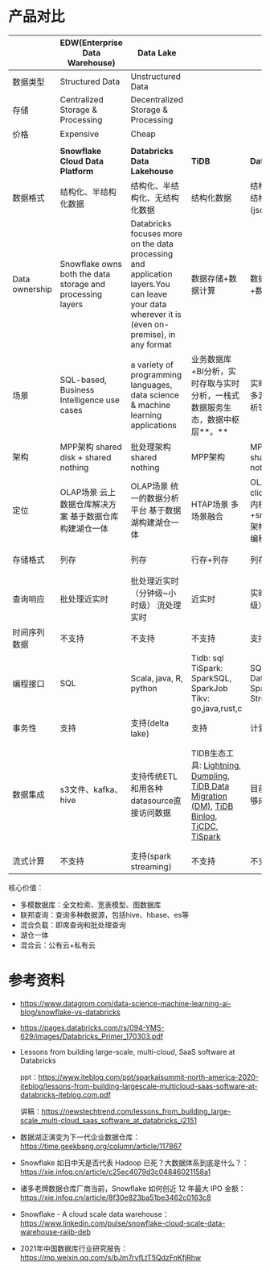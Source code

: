 # 产品对比

|                | **EDW(Enterprise Data Warehouse)**                         | **Data Lake**                                                |                                                              |                                                     |                                                              |                                                              |                                                              |
| -------------- | ---------------------------------------------------------- | ------------------------------------------------------------ | ------------------------------------------------------------ | --------------------------------------------------- | ------------------------------------------------------------ | ------------------------------------------------------------ | ------------------------------------------------------------ |
| 数据类型       | Structured Data                                            | Unstructured Data                                            |                                                              |                                                     |                                                              |                                                              |                                                              |
| 存储           | Centralized Storage & Processing                           | Decentralized Storage & Processing                           |                                                              |                                                     |                                                              |                                                              |                                                              |
| 价格           | Expensive                                                  | Cheap                                                        |                                                              |                                                     |                                                              |                                                              |                                                              |
|                |                                                            |                                                              |                                                              |                                                     |                                                              |                                                              |                                                              |
|                | **Snowflake Cloud Data Platform**                          | **Databricks Data Lakehouse**                                | **TiDB**                                                     | **Databend**                                        | **AnalyticDB**                                               | **Apache** **HAWQ**                                          | **ClickHouse**                                               |
| 数据格式       | 结构化、半结构化数据                                       | 结构化、半结构化、无结构化数据                               | 结构化数据                                                   | 结构化、半结构化(json)数据                          | 结构化+半结构化                                              | 结构化+半结构化+非结构化                                     | 结构化、半结构化(json)数据                                   |
| Data ownership | Snowflake owns both the data storage and processing layers | Databricks focuses more on the data processing and application layers.You can leave your data wherever it is (even on-premise), in any format | 数据存储+数据计算                                            | 数据存储+数据计算                                   | 存储依赖盘古，调度依赖伏羲，本身负责计算与解析               | 偏计算引擎，存储依赖HDFS                                     | 数据存储与数据计算耦合MPP架构                                |
| 场景           | SQL-based, Business Intelligence use cases                 | a variety of programming languages, data science & machine learning applications | 业务数据库+BI分析，实时存取与实时分析，一栈式数据服务生态，数据中枢层**。** | 实时数仓，多源联合分析等等                          | [应用场景](https://help.aliyun.com/document_detail/93838.html?spm=a2c4g.11186623.6.551.32832eb4ABsjnt)：实时数仓，精准营销，商业智能报表，多源联合分析，交互式查询 | OLAP数据仓库，机器学习                                       | 实时数仓，多源联合分析等等                                   |
| 架构           | MPP架构 shared disk + shared nothing                       | 批处理架构 shared nothing                                    | MPP架构                                                      | MPP架构 shared nothing                              | MPP+DAG                                                      | MPP+DAG                                                      | MPP架构 shared nothing                                       |
| 定位           | OLAP场景 云上数据仓库解决方案 基于数据仓库构建湖仓一体     | OLAP场景 统一的数据分析平台 基于数据湖构建湖仓一体           | HTAP场景 多场景融合                                          | OLAP场景 clickhouse内核+snowflake架构+spark编程接口 | 实时OLAP场景                                                 | OLAP                                                         | OLAP                                                         |
| 存储格式       | 列存                                                       | 列存                                                         | 行存+列存                                                    | 列存                                                | 行存+列存                                                    | 行存，列存可选                                               | 列存                                                         |
| 查询响应       | 批处理近实时                                               | 批处理近实时（分钟级~小时级） 流处理实时                     | 近实时                                                       | 实时（秒级）                                        | 实时                                                         | 实时                                                         | 实时（秒级）                                                 |
| 时间序列数据   | 不支持                                                     | 不支持                                                       | 不支持                                                       | 支持                                                | 不支持                                                       | 不支持                                                       | 支持                                                         |
| 编程接口       | SQL                                                        | Scala, java, R, python                                       | Tidb: sql TiSpark: SparkSQL, SparkJob Tikv: go,java,rust,c   | SQL Spark DataFrame Spark Streaming                 | [多种编程接口](https://help.aliyun.com/document_detail/122512.html)：Java, Python, C#, PHP, GO等 | Python, Perl, Java, C/C++, R                                 | SQL                                                          |
| 事务性         | 支持                                                       | 支持(delta lake)                                             | 支持                                                         | 计划支持？                                          | [支持](https://help.aliyun.com/document_detail/120144.html)  | 支持                                                         | 不支持                                                       |
| 数据集成       | s3文件、kafka、hive                                        | 支持传统ETL和用各种datasource直接访问数据                    | TIDB生态工具: [Lightning](https://docs.pingcap.com/zh/tidb/stable/tidb-lightning-overview), [Dumpling](https://docs.pingcap.com/zh/tidb/stable/dumpling-overview), [TiDB Data Migration (DM)](https://docs.pingcap.com/zh/tidb-data-migration/stable/overview), [TiDB Binlog](https://docs.pingcap.com/zh/tidb/stable/tidb-binlog-overview), [TiCDC](https://github.com/pingcap/ticdc), [TiSpark](https://docs.pingcap.com/zh/tidb/stable/tispark-overview) | 目前产品不够成熟                                    | [支持数据源](https://help.aliyun.com/document_detail/123754.htm?spm=a2c4g.11186623.2.5.426a4a484UAbjD#concept-2138717) | HDFS文件数据（读写） Hive（只读） HBase（只读） JSON（只读） AVRO | [集成引擎](https://clickhouse.tech/docs/zh/engines/table-engines/)：KAFKA,MYSQL,ODBC,JDBC,HDFS |
| 流式计算       | 不支持                                                     | 支持(spark streaming)                                        | 不支持                                                       | 不支持                                              | 不支持                                                       | 不支持                                                       | 不支持                                                       |

核心价值：

- 多模数据库：全文检索、宽表模型、图数据库
- 联邦查询：查询多种数据源，包括hive、hbase、es等
- 混合负载：即席查询和批处理查询
- 湖仓一体
- 混合云：公有云+私有云

# 参考资料

- https://www.datagrom.com/data-science-machine-learning-ai-blog/snowflake-vs-databricks
- https://pages.databricks.com/rs/094-YMS-629/images/Databricks_Primer_170303.pdf
- Lessons from building large-scale, multi-cloud, SaaS software at Databricks

  ppt：https://www.iteblog.com/ppt/sparkaisummit-north-america-2020-iteblog/lessons-from-building-largescale-multicloud-saas-software-at-databricks-iteblog.com.pdf

  讲稿：https://newstechtrend.com/lessons_from_building_large-scale_multi-cloud_saas_software_at_databricks_i2151

- 数据湖正演变为下一代企业数据仓库：https://time.geekbang.org/column/article/117867
- Snowflake 如日中天是否代表 Hadoop 已死？大数据体系到底是什么？：https://xie.infoq.cn/article/c25ec4079d3c04846021158a1
- 诸多老牌数据仓库厂商当前，Snowflake 如何创近 12 年最大 IPO 金额：https://xie.infoq.cn/article/8f30e823ba51be3462c0163c8
- Snowflake - A cloud scale data warehouse：https://www.linkedin.com/pulse/snowflake-cloud-scale-data-warehouse-rajib-deb
- 2021年中国数据库行业研究报告：https://mp.weixin.qq.com/s/bJm7rvfLtT5QdzFnKfjRhw